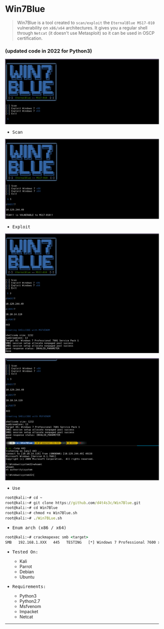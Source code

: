 # Win7Blue

>Win7Blue is a tool created to `scan/exploit` the `EternalBlue MS17-010` vulnerability on `x86/x64` architectures. It gives you a regular shell through `Netcat` (it doesn't use Metasploit) so it can be used in OSCP certification.

### (updated code in 2022 for Python3)

![](/screenshots/001.png)

- <kbd>Scan</kbd>

![](/screenshots/002.png)

- <kbd>Exploit</kbd>

![](/screenshots/003.png)

![](/screenshots/004.png)

- <kbd>Use</kbd>

```cmd
root@kali:~# cd ~
root@kali:~# git clone https://github.com/d4t4s3c/Win7Blue.git
root@kali:~# cd Win7Blue
root@kali:~# chmod +x Win7Blue.sh
root@kali:~# ./Win7BLue.sh
```

- <kbd>Enum arch (x86 / x64)</kbd>

```cmd
root@kali:~# crackmapexec smb <target>
SMB   192.168.1.XXX   445   TESTING   [*] Windows 7 Professional 7600 x64 (name:TESTING) (domain:TESTING) (signing:False) (SMBv1:True)
```

- <kbd>Tested On:</kbd>

  * Kali
  * Parrot
  * Debian
  * Ubuntu
  
- <kbd>Requirements:</kbd>

   * Python3
   * Python2.7
   * Msfvenom
   * Impacket
   * Netcat

---
